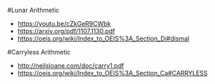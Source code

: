 #Lunar Arithmetic
 - https://youtu.be/cZkGeR9CWbk
 - https://arxiv.org/pdf/1107.1130.pdf
 - https://oeis.org/wiki/Index_to_OEIS%3A_Section_Di#dismal

#Carryless Arithmetic
 - http://neilsloane.com/doc/carry1.pdf
 - https://oeis.org/wiki/Index_to_OEIS%3A_Section_Ca#CARRYLESS